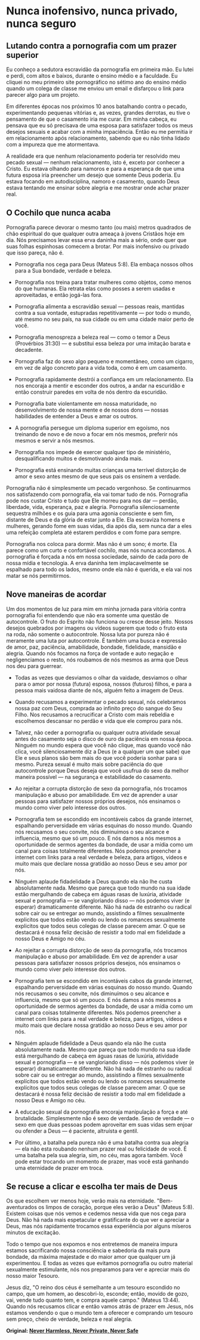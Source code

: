 # Nunca inofensivo, nunca privado, nunca seguro

## Lutando contra a pornografia com um prazer superior

Eu conheço a sedutora escravidão da pornografia em primeira mão. Eu lutei e perdi, com altos e baixos, durante o ensino médio e a faculdade. Eu cliquei no meu primeiro site pornográfico no sétimo ano do ensino médio quando um colega de classe me enviou um email e disfarçou o link para parecer algo para um projeto.

Em diferentes épocas nos próximos 10 anos batalhando contra o pecado, experimentando pequenas vitórias e, as vezes, grandes derrotas, eu tive o pensamento de que o casamento iria me curar. Em minha cabeça, eu pensava que eu só precisava de uma esposa para satisfazer todos os meus desejos sexuais e acabar com a minha impaciência. Então eu me permitia ir em relacionamento após relacionamento, sabendo que eu não tinha lidado com a impureza que me atormentava.

A realidade era que nenhum relacionamento poderia ter resolvido meu pecado sexual — nenhum relacionamento, isto é, exceto por conhecer a Cristo. Eu estava olhando para namoros e para a esperança de que uma futura esposa iria preencher um desejo que somente Deus poderia. Eu estava focando em autodisciplina, namoro e casamento, quando Deus estava tentando me ensinar sobre alegria e me mostrar onde achar prazer real.

## O Cochilo que nunca acaba

Pornografia parece devorar o mesmo tanto (ou mais) metros quadrados de chão espiritual do que qualquer outra ameaça à jovens Cristãos hoje em dia. Nós precisamos levar essa erva daninha mais a sério, onde quer que suas folhas espinhosas comecem a brotar. Por mais inofensivo ou privado que isso pareça, não é.

- Pornografia nos cega para Deus (Mateus 5:8). Ela embaça nossos olhos para a Sua bondade, verdade e beleza.

- Pornografia nos treina para tratar mulheres como objetos, como menos do que humanas. Ela retrata elas como posses a serem usadas e aproveitadas, e então jogá-las fora.

- Pornografia alimenta a escravidão sexual — pessoas reais, mantidas contra a sua vontade, estupradas repetitivamente — por todo o mundo, até mesmo no seu país, na sua cidade ou em uma cidade maior perto de você.

- Pornografia menospreza a beleza real — como o temor a Deus (Provérbios 31:30) — e substitui essa beleza por uma imitação barata e decadente.

- Pornografia faz do sexo algo pequeno e momentâneo, como um cigarro, em vez de algo concreto para a vida toda, como é em um casamento.

- Pornografia rapidamente destrói a confiança em um relacionamento. Ela nos encoraja a mentir e esconder dos outros, a andar na escuridão e então construir paredes em volta de nós dentro da escuridão.

- Pornografia bate violentamente em nossa maturidade, no desenvolvimento de nossa mente e de nossos dons — nossas habilidades de entender a Deus e amar os outros.

- A pornografia persegue um diploma superior em egoísmo, nos treinando de novo e de novo a focar em nós mesmos, preferir nós mesmos e servir a nós mesmos.

- Pornografia nos impede de exercer qualquer tipo de ministério, desqualificando muitos e desmotivando ainda mais.

- Pornografia está ensinando muitas crianças uma terrível distorção de amor e sexo antes mesmo de que seus pais os ensinem a verdade.

Pornografia não é simplesmente um pecado vergonhoso. Se continuarmos nos satisfazendo com pornografia, ela vai tomar tudo de nós. Pornografia pode nos custar Cristo e tudo que Ele morreu para nos dar — perdão, liberdade, vida, esperança, paz e alegria. Pornografia silenciosamente sequestra milhões e os guia para uma agonia consciente e sem fim, distante de Deus e da glória de estar junto a Ele. Ela escraviza homens e mulheres, gerando fome em suas vidas, dia após dia, sem nunca dar a eles uma refeição completa até estarem perdidos e com fome para sempre.

Pornografia nos coloca para dormir. Mas não é um sono; é morte. Ela parece como um curto e confortável cochilo, mas nós nunca acordamos. A pornografia é forçada a nós em nossa sociedade, saindo de cada poro de nossa mídia e tecnologia. A erva daninha tem implacavelmente se espalhado para todo os lados, mesmo onde ela não é querida, e ela vai nos matar se nós permitirmos.

## Nove maneiras de acordar

Um dos momentos de luz para mim em minha jornada para vitória contra pornografia foi entendendo que não era somente uma questão de autocontrole. O fruto do Esprito não funciona ou cresce desse jeito. Nossos desejos quebrados por imagens ou vídeos sugerem que todo o fruto esta na roda, não somente o autocontrole. Nossa luta por pureza não é meramente uma luta por autocontrole. É também uma busca e expressão de amor, paz, paciência, amabilidade, bondade, fidelidade, mansidão e alegria. Quando nós focamos na força de vontade e auto negação e negligenciamos o resto, nós roubamos de nós mesmos as arma que Deus nos deu para guerrear.

- Todas as vezes que desviamos o olhar da vaidade, desviamos o olhar para o amor por nossa (futura) esposa, nossos (futuros) filhos, e para a pessoa mais vaidosa diante de nós, alguém feito a imagem de Deus.

- Quando recusamos a experimentar o pecado sexual, nós celebramos nossa paz com Deus, comprada ao infinito preço do sangue do Seu Filho. Nos recusamos a recrucificar a Cristo com mais rebeldia e escolhemos descansar no perdão e vida que ele comprou para nós.

- Talvez, não ceder a pornografia ou qualquer outra atividade sexual antes do casamento seja o disco de ouro da paciência em nossa época. Ninguém no mundo espera que você não clique, mas quando você não clica, você silenciosamente diz a Deus (e a qualquer um que sabe) que Ele e seus planos são bem mais do que você poderia sonhar para si mesmo. Pureza sexual é muito mais sobre paciência do que autocontrole porque Deus deseja que você usufrua do sexo da melhor maneira possível — na segurança e estabilidade do casamento.

- Ao rejeitar a corrupta distorção de sexo da pornografia, nós trocamos manipulação e abuso por amabilidade. Em vez de aprender a usar pessoas para satisfazer nossos próprios desejos, nós ensinamos o mundo como viver pelo interesse dos outros.

- Pornografia tem se escondido em incontáveis cabos da grande internet, espalhando perversidade em várias esquinas do nosso mundo. Quando nós recusamos o seu convite, nós diminuimos o seu alcance e influencia, mesmo que só um pouco. E nós damos a nós mesmos a oportunidade de sermos agentes da bondade, de usar a mídia como um canal para coisas totalmente diferentes. Nós podemos preencher a internet com links para a real verdade e beleza, para artigos, videos e muito mais que declare nossa gratidão ao nosso Deus e seu amor por nós.

- Ninguém aplaude fidadelidade a Deus quando ela não lhe custa absolutamente nada. Mesmo que pareça que todo mundo na sua idade estão mergulhando de cabeça em águas rasas de luxúria, atividade sexual e pornografia — se vangloriando disso — nós podemos viver (e esperar) dramaticamente diferente. Não há nada de estranho ou radical sobre cair ou se entregar ao mundo, assistindo a filmes sexualmente explicitos que todos estão vendo ou lendo os romances sexualmente explicitos que todos seus colegas de classe parecem amar. O que se destacará é nossa feliz decisão de resistir a todo mal em fidelidade a nosso Deus e Amigo no céu.

- Ao rejeitar a corrupta distorção de sexo da pornografia, nós trocamos manipulação e abuso por amabilidade. Em vez de aprender a usar pessoas para satisfazer nossos próprios desejos, nós ensinamos o mundo como viver pelo interesse dos outros.

- Pornografia tem se escondido em incontáveis cabos da grande internet, espalhando perversidade em várias esquinas do nosso mundo. Quando nós recusamos o seu convite, nós diminuímos o seu alcance e influencia, mesmo que só um pouco. E nós damos a nós mesmos a oportunidade de sermos agentes da bondade, de usar a mídia como um canal para coisas totalmente diferentes. Nós podemos preencher a internet com links para a real verdade e beleza, para artigos, vídeos e muito mais que declare nossa gratidão ao nosso Deus e seu amor por nós.

- Ninguém aplaude fidelidade a Deus quando ela não lhe custa absolutamente nada. Mesmo que pareça que todo mundo na sua idade está mergulhando de cabeça em águas rasas de luxúria, atividade sexual e pornografia — e se vangloriando disso — nós podemos viver (e esperar) dramaticamente diferente. Não há nada de estranho ou radical sobre cair ou se entregar ao mundo, assistindo a filmes sexualmente explícitos que todos estão vendo ou lendo os romances sexualmente explícitos que todos seus colegas de classe parecem amar. O que se destacará é nossa feliz decisão de resistir a todo mal em fidelidade a nosso Deus e Amigo no céu.

- A educação sexual da pornografia encoraja manipulação a força e até brutalidade. Simplesmente não é sexo de verdade. Sexo de verdade — o sexo em que duas pessoas podem aproveitar em suas vidas sem enjoar ou ofender a Deus — é paciente, altruísta e gentil.

- Por último, a batalha pela pureza não é uma batalha contra sua alegria — ela não esta roubando nenhum prazer real ou felicidade de você. É uma batalha pela sua alegria, sim, no céu, mas agora também. Você pode estar trocando um momento de prazer, mas você está ganhando uma eternidade de prazer em troca.

## Se recuse a clicar e escolha ter mais de Deus

Os que escolhem ver menos hoje, verão mais na eternidade. "Bem-aventurados os limpos de coração, porque eles verão a Deus" (Mateus 5:8). Existem coisas que nós vemos e cedemos nessa vida que nos cega para Deus. Não há nada mais espetacular e gratificante do que ver e apreciar a Deus, mas nós rapidamente trocamos essa experiência por alguns míseros minutos de excitação.

Todo o tempo que nos expomos e nos entretemos de maneira impura estamos sacrificando nossa consciência e sabedoria da mais pura bondade, da máxima majestade e do maior amor que qualquer um já experimentou. E todas as vezes que evitamos pornografia ou outro material sexualmente estimulante, nós nos preparamos para ver e apreciar mais do nosso maior Tesouro.

Jesus diz, "O reino dos céus é semelhante a um tesouro escondido no campo, que um homem, ao descobri-lo, esconde; então, movido de gozo, vai, vende tudo quanto tem, e compra aquele campo." (Mateus 13:44). Quando nós recusamos clicar e então vamos atrás de prazer em Jesus, nós estamos vendendo o que o mundo tem a oferecer e comprando um tesouro sem preço, cheio de verdade, beleza e real alegria.

**Original: [Never Harmless, Never Private, Never Safe](http://www.desiringgod.org/articles/never-harmless-never-private-never-safe)**
